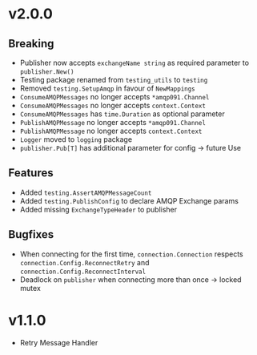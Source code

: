# v2.0.0

## Breaking

* Publisher now accepts `exchangeName string` as required parameter to `publisher.New()`
* Testing package renamed from `testing_utils` to `testing`
* Removed `testing.SetupAmqp` in favour of `NewMappings`
* `ConsumeAMQPMessages` no longer accepts `*amqp091.Channel`
* `ConsumeAMQPMessages` no longer accepts `context.Context`
* `ConsumeAMQPMessages` has `time.Duration` as optional parameter
* `PublishAMQPMessage` no longer accepts `*amqp091.Channel`
* `PublishAMQPMessage` no longer accepts `context.Context`
* `Logger` moved to `logging` package
* `publisher.Pub[T]` has additional parameter for config -> future Use

## Features

* Added `testing.AssertAMQPMessageCount`
* Added `testing.PublishConfig` to declare AMQP Exchange params
* Added missing `ExchangeTypeHeader` to publisher

## Bugfixes

* When connecting for the first time, `connection.Connection` respects `connection.Config.ReconnectRetry` and `connection.Config.ReconnectInterval`
* Deadlock on `publisher` when connecting more than once -> locked mutex

# v1.1.0

* Retry Message Handler